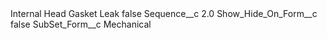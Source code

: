 <?xml version="1.0" encoding="UTF-8"?>
<CustomMetadata xmlns="http://soap.sforce.com/2006/04/metadata" xmlns:xsi="http://www.w3.org/2001/XMLSchema-instance" xmlns:xsd="http://www.w3.org/2001/XMLSchema">
    <label>Internal Head Gasket Leak</label>
    <protected>false</protected>
    <values>
        <field>Sequence__c</field>
        <value xsi:type="xsd:double">2.0</value>
    </values>
    <values>
        <field>Show_Hide_On_Form__c</field>
        <value xsi:type="xsd:boolean">false</value>
    </values>
    <values>
        <field>SubSet_Form__c</field>
        <value xsi:type="xsd:string">Mechanical</value>
    </values>
</CustomMetadata>
